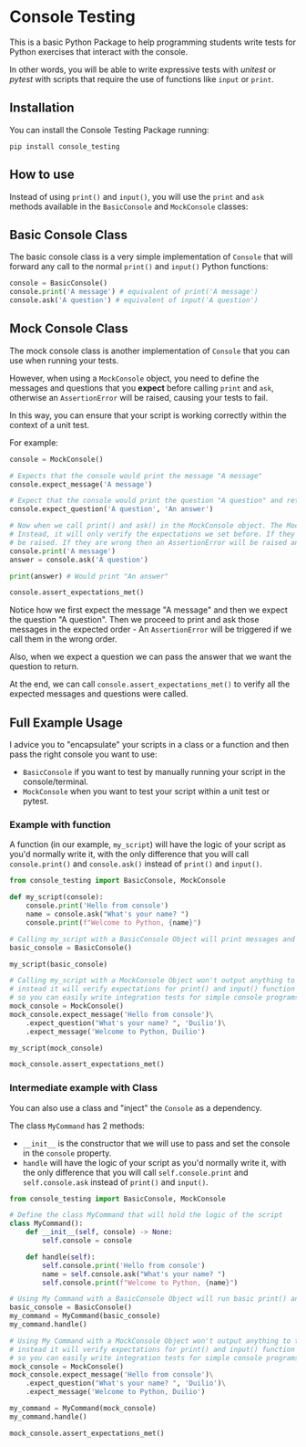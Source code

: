 # Console Testing

This is a basic Python Package to help programming students write tests for Python exercises that interact with the console.

In other words, you will be able to write expressive tests with *unitest* or *pytest* with scripts that require the use of functions like `input` or `print`.

## Installation

You can install the Console Testing Package running:

`pip install console_testing`

## How to use

Instead of using `print()` and `input()`, you will use the `print` and `ask` methods available in the `BasicConsole` and `MockConsole` classes:

## Basic Console Class

The basic console class is a very simple implementation of `Console` that will forward any call to the normal `print()` and `input()` Python functions:

```python
console = BasicConsole()
console.print('A message') # equivalent of print('A message')
console.ask('A question') # equivalent of input('A question')
```

## Mock Console Class

The mock console class is another implementation of `Console` that you can use when running your tests.

However, when using a `MockConsole` object, you need to define the messages and questions that you **expect** before calling `print` and `ask`, otherwise an `AssertionError` will be raised, causing your tests to fail.

In this way, you can ensure that your script is working correctly within the context of a unit test.

For example:

```python
console = MockConsole()

# Expects that the console would print the message "A message"
console.expect_message('A message')

# Expect that the console would print the question "A question" and return the answer "An answer"
console.expect_question('A question', 'An answer')

# Now when we call print() and ask() in the MockConsole object. The Mock Console won't print anything
# Instead, it will only verify the expectations we set before. If they're correct, no errors will
# be raised. If they are wrong then an AssertionError will be raised and the test will fail.
console.print('A message')
answer = console.ask('A question')

print(answer) # Would print "An answer"

console.assert_expectations_met()
```

Notice how we first expect the message "A message" and then we expect the question "A question". Then we proceed to print and ask those messages in the expected order - An `AssertionError` will be triggered if we call them in the wrong order.

Also, when we expect a question we can pass the answer that we want the question to return.

At the end, we can call `console.assert_expectations_met()` to verify all the expected messages and questions were called.

## Full Example Usage

I advice you to "encapsulate" your scripts in a class or a function and then pass the right console you want to use:

- `BasicConsole` if you want to test by manually running your script in the console/terminal.
- `MockConsole` when you want to test your script within a unit test or pytest.

### Example with function

A function (in our example, `my_script`) will have the logic of your script as you'd normally write it, with the only difference that you will call `console.print()` and `console.ask()` instead of `print()` and `input()`.

```python
from console_testing import BasicConsole, MockConsole

def my_script(console): 
    console.print('Hello from console')
    name = console.ask("What's your name? ")
    console.print(f"Welcome to Python, {name}")

# Calling my_script with a BasicConsole Object will print messages and request data to the user.
basic_console = BasicConsole()

my_script(basic_console)

# Calling my_script with a MockConsole Object won't output anything to the console,
# instead it will verify expectations for print() and input() function calls,
# so you can easily write integration tests for simple console programs.
mock_console = MockConsole()
mock_console.expect_message('Hello from console')\
    .expect_question("What's your name? ", 'Duilio')\
    .expect_message('Welcome to Python, Duilio')

my_script(mock_console)

mock_console.assert_expectations_met()
```

### Intermediate example with Class

You can also use a class and "inject" the `Console` as a dependency.

The class `MyCommand` has 2 methods:

- `__init__` is the constructor that we will use to pass and set the console in the `console` property.
- `handle` will have the logic of your script as you'd normally write it, with the only difference that you will call `self.console.print` and `self.console.ask` instead of `print()` and `input()`.

```python
from console_testing import BasicConsole, MockConsole

# Define the class MyCommand that will hold the logic of the script
class MyCommand(): 
    def __init__(self, console) -> None:
        self.console = console

    def handle(self):
        self.console.print('Hello from console')
        name = self.console.ask("What's your name? ")
        self.console.print(f"Welcome to Python, {name}")

# Using My Command with a BasicConsole Object will run basic print() and input() calls.
basic_console = BasicConsole()
my_command = MyCommand(basic_console)
my_command.handle()

# Using My Command with a MockConsole Object won't output anything to the console,
# instead it will verify expectations for print() and input() function calls,
# so you can easily write integration tests for simple console programs.
mock_console = MockConsole()
mock_console.expect_message('Hello from console')\
    .expect_question("What's your name? ", 'Duilio')\
    .expect_message('Welcome to Python, Duilio')

my_command = MyCommand(mock_console)
my_command.handle()

mock_console.assert_expectations_met()
```
